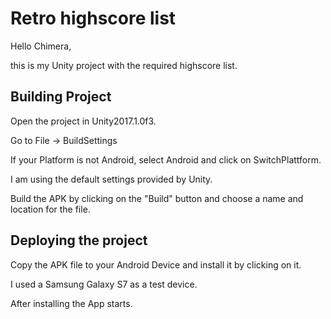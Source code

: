 Retro highscore list
===================

Hello Chimera,

this is my Unity project with the required highscore list. 

Building Project
----------
Open the project in Unity2017.1.0f3.

Go to File -> BuildSettings

If your Platform is not Android, select Android and click on SwitchPlattform.

I am using the default settings provided by Unity.

Build the APK by clicking on the "Build" button and choose a name and location for the file.


Deploying the project
-------------
Copy the APK file to your Android Device and install it by clicking on it.

I used a Samsung Galaxy S7 as a test device.

After installing the App starts.
